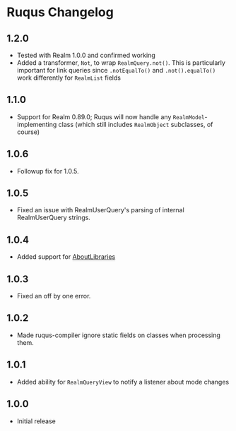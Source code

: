# Ruqus Changelog

## 1.2.0
* Tested with Realm 1.0.0 and confirmed working
* Added a transformer, `Not`, to wrap `RealmQuery.not()`. This is particularly important for link queries since `.notEqualTo()` and `.not().equalTo()` work differently for `RealmList` fields

## 1.1.0
* Support for Realm 0.89.0; Ruqus will now handle any `RealmModel`-implementing class (which still includes `RealmObject` subclasses, of course)

## 1.0.6
* Followup fix for 1.0.5.

## 1.0.5
* Fixed an issue with RealmUserQuery's parsing of internal RealmUserQuery strings.

## 1.0.4
* Added support for [AboutLibraries](https://github.com/mikepenz/AboutLibraries)

## 1.0.3
* Fixed an off by one error.

## 1.0.2
* Made ruqus-compiler ignore static fields on classes when processing them.

## 1.0.1
* Added ability for `RealmQueryView` to notify a listener about mode changes

## 1.0.0
* Initial release

